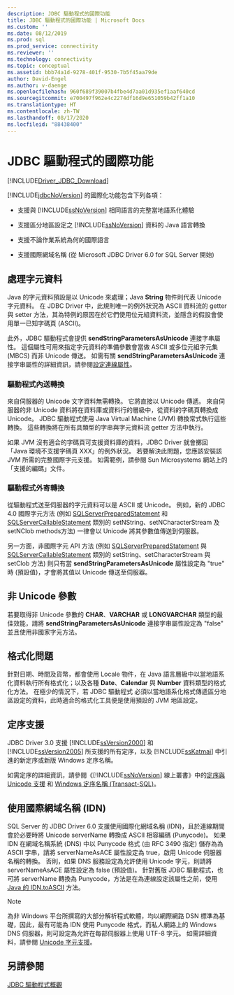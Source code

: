 ```yaml
---
description: JDBC 驅動程式的國際功能
title: JDBC 驅動程式的國際功能 | Microsoft Docs
ms.custom: ''
ms.date: 08/12/2019
ms.prod: sql
ms.prod_service: connectivity
ms.reviewer: ''
ms.technology: connectivity
ms.topic: conceptual
ms.assetid: bbb74a1d-9278-401f-9530-7b5f45aa79de
author: David-Engel
ms.author: v-daenge
ms.openlocfilehash: 960f689f39007b4fbe4d7aa01d935ef1aaf640cd
ms.sourcegitcommit: e700497f962e4c2274df16d9e651059b42ff1a10
ms.translationtype: HT
ms.contentlocale: zh-TW
ms.lasthandoff: 08/17/2020
ms.locfileid: "88438400"
---
```

# <a name="international-features-of-the-jdbc-driver"></a>JDBC 驅動程式的國際功能
[!INCLUDE[Driver_JDBC_Download](../../includes/driver_jdbc_download.md)]

  [!INCLUDE[jdbcNoVersion](../../includes/jdbcnoversion_md.md)] 的國際化功能包含下列各項：  
  
-   支援與 [!INCLUDE[ssNoVersion](../../includes/ssnoversion-md.md)] 相同語言的完整當地語系化體驗  
  
-   支援區分地區設定之 [!INCLUDE[ssNoVersion](../../includes/ssnoversion-md.md)] 資料的 Java 語言轉換  
  
-   支援不論作業系統為何的國際語言  
  
-   支援國際網域名稱 (從 Microsoft JDBC Driver 6.0 for SQL Server 開始)  
  
## <a name="handling-of-character-data"></a>處理字元資料  
 Java 的字元資料預設是以 Unicode 來處理；Java **String** 物件則代表 Unicode 字元資料。 在 JDBC Driver 中，此規則唯一的例外狀況為 ASCII 資料流的 getter 與 setter 方法，其為特例的原因在於它們使用位元組資料流，並隱含的假設會使用單一已知字碼頁 (ASCII)。  
  
 此外，JDBC 驅動程式會提供 **sendStringParametersAsUnicode** 連接字串屬性。 這個屬性可用來指定字元資料的準備參數會當做 ASCII 或多位元組字元集 (MBCS) 而非 Unicode 傳送。 如需有關 **sendStringParametersAsUnicode** 連接字串屬性的詳細資訊，請參閱[設定連線屬性](../../connect/jdbc/setting-the-connection-properties.md)。  
  
### <a name="driver-incoming-conversions"></a>驅動程式內送轉換  
 來自伺服器的 Unicode 文字資料無需轉換。 它將直接以 Unicode 傳遞。 來自伺服器的非 Unicode 資料將在資料庫或資料行的層級中，從資料的字碼頁轉換成 Unicode。 JDBC 驅動程式使用 Java Virtual Machine (JVM) 轉換常式執行這些轉換。 這些轉換將在所有具類型的字串與字元資料流 getter 方法中執行。  
  
 如果 JVM 沒有適合的字碼頁可支援資料庫的資料，JDBC Driver 就會擲回「Java 環境不支援字碼頁 XXX」的例外狀況。 若要解決此問題，您應該安裝該 JVM 所需的完整國際字元支援。 如需範例，請參閱 Sun Microsystems 網站上的「支援的編碼」文件。  
  
### <a name="driver-outgoing-conversions"></a>驅動程式外寄轉換  
 從驅動程式送至伺服器的字元資料可以是 ASCII 或 Unicode。 例如，新的 JDBC 4.0 國際字元方法 (例如 [SQLServerPreparedStatement](../../connect/jdbc/reference/sqlserverpreparedstatement-class.md) 和 [SQLServerCallableStatement](../../connect/jdbc/reference/sqlservercallablestatement-class.md) 類別的 setNString、setNCharacterStream 及 setNClob methods方法) 一律會以 Unicode 將其參數值傳送到伺服器。  
  
 另一方面，非國際字元 API 方法 (例如 [SQLServerPreparedStatement](../../connect/jdbc/reference/sqlserverpreparedstatement-class.md) 與 [SQLServerCallableStatement](../../connect/jdbc/reference/sqlservercallablestatement-class.md) 類別的 setString、setCharacterStream 與 setClob 方法) 則只有當 **sendStringParametersAsUnicode** 屬性設定為 "true" 時 (預設值)，才會將其值以 Unicode 傳送至伺服器。  
  
## <a name="non-unicode-parameters"></a>非 Unicode 參數  
 若要取得非 Unicode 參數的 **CHAR**、**VARCHAR** 或 **LONGVARCHAR** 類型的最佳效能，請將 **sendStringParametersAsUnicode** 連接字串屬性設定為 "false" 並且使用非國家字元方法。  
  
## <a name="formatting-issues"></a>格式化問題  
 針對日期、時間及貨幣，都會使用 Locale 物件，在 Java 語言層級中以當地語系化資料執行所有格式化；以及各種 **Date**、**Calendar** 與 **Number** 資料類型的格式化方法。 在極少的情況下，若 JDBC 驅動程式 必須以當地語系化格式傳遞區分地區設定的資料，此時適合的格式化工具便是使用預設的 JVM 地區設定。  
  
## <a name="collation-support"></a>定序支援  
 JDBC Driver 3.0 支援 [!INCLUDE[ssVersion2000](../../includes/ssversion2000-md.md)] 和 [!INCLUDE[ssVersion2005](../../includes/ssversion2005-md.md)] 所支援的所有定序，以及 [!INCLUDE[ssKatmai](../../includes/sskatmai_md.md)] 中引進的新定序或新版 Windows 定序名稱。  
  
 如需定序的詳細資訊，請參閱《[!INCLUDE[ssNoVersion](../../includes/ssnoversion-md.md)] 線上叢書》中的[定序與 Unicode 支援](https://go.microsoft.com/fwlink/?LinkId=131366) 和 [Windows 定序名稱 (Transact-SQL)](https://go.microsoft.com/fwlink/?LinkId=131367)。  
  
## <a name="using-international-domain-names-idn"></a>使用國際網域名稱 (IDN)  
 SQL Server 的 JDBC Driver 6.0 支援使用國際化網域名稱 (IDN)，且於連線期間會於必要時將 Unicode serverName 轉換成 ASCII 相容編碼 (Punycode)。  如果 IDN 在網域名稱系統 (DNS) 中以 Punycode 格式 (由 RFC 3490 指定) 儲存為為 ASCII 字串，請將 serverNameAsACE 屬性設定為 true，啟用 Unicode 伺服器名稱的轉換。  否則，如果 DNS 服務設定為允許使用 Unicode 字元，則請將 serverNameAsACE 屬性設定為 false (預設值)。  針對舊版 JDBC 驅動程式，也可將 serverName 轉換為 Punycode，方法是在為連線設定該屬性之前，使用 [Java 的 IDN.toASCII](https://docs.oracle.com/javase/8/docs/api/java/net/IDN.html) 方法。  
  
> [!NOTE]  
>  為非 Windows 平台所撰寫的大部分解析程式軟體，均以網際網路 DSN 標準為基礎，因此，最有可能為 IDN 使用 Punycode 格式，而私人網路上的 Windows DNS 伺服器，則可設定為允許在每部伺服器上使用 UTF-8 字元。  如需詳細資料，請參閱 [Unicode 字元支援](https://technet.microsoft.com/library/cc738403(v=ws.10).aspx)。  
  
## <a name="see-also"></a>另請參閱  
 [JDBC 驅動程式概觀](../../connect/jdbc/overview-of-the-jdbc-driver.md)  
  
  
